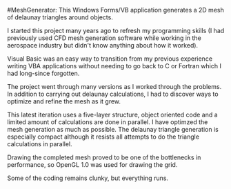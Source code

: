 #MeshGenerator:
This Windows Forms/VB application generates a 2D mesh of delaunay triangles around objects.

I started this project many years ago to refresh my programming skills (I had previously used CFD mesh generation software
while working in the aerospace industry but didn't know anything about how it worked).

Visual Basic was an easy way to transition from my previous experience writing VBA applications without needing to go back to
C or Fortran which I had long-since forgotten.

The project went through many versions as I worked through the problems. In addition to carrying out delaunay calculations, I had to discover ways to optimize
and refine the mesh as it grew.

This latest iteration uses a five-layer structure, object oriented code and a limited amount of calculations are done in parallel.
I have optimzed the mesh generation as much as possible. The delaunay triangle
generation is especially compact although it resists all attempts to do the triangle calculations in parallel.

Drawing the completed mesh proved to be one of the bottlenecks in performance, so OpenGL 1.0 was used for drawing the grid.

Some of the coding remains clunky, but everything runs.
